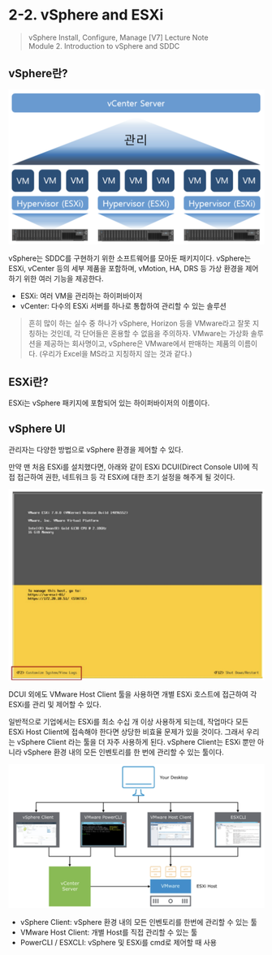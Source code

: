 # 2-2. vSphere and ESXi

> vSphere Install, Configure, Manage [V7] Lecture Note <br>
> Module 2. Introduction to vSphere and SDDC

## vSphere란?

![](images/2021-09-14-09-18-25.png)

vSphere는 SDDC를 구현하기 위한 소프트웨어를 모아둔 패키지이다. vSphere는 ESXi, vCenter 등의 세부 제품을 포함하며, vMotion, HA, DRS 등 가상 환경을 제어하기 위한 여러 기능을 제공한다.

- ESXi: 여러 VM을 관리하는 하이퍼바이저
- vCenter: 다수의 ESXi 서버를 하나로 통합하여 관리할 수 있는 솔루션

 > 흔히 많이 하는 실수 중 하나가 vSphere, Horizon 등을 VMware라고 잘못 지칭하는 것인데, 각 단어들은 혼용할 수 없음을 주의하자. VMware는 가상화 솔루션을 제공하는 회사명이고, vSphere은 VMware에서 판매하는 제품의 이름이다. (우리가 Excel을 MS라고 지칭하지 않는 것과 같다.)

## ESXi란?

ESXi는 vSphere 패키지에 포함되어 있는 하이퍼바이저의 이름이다.

## vSphere UI

관리자는 다양한 방법으로 vSphere 환경을 제어할 수 있다.

만약 맨 처음 ESXi를 설치했다면, 아래와 같이 ESXi DCUI(Direct Console UI)에 직접 접근하여 권한, 네트워크 등 각 ESXi에 대한 초기 설정을 해주게 될 것이다.

![](images/2021-09-14-18-07-23.png)

DCUI 외에도 VMware Host Client 툴을 사용하면 개별 ESXi 호스트에 접근하여 각 ESXi를 관리 및 제어할 수 있다.

일반적으로 기업에서는 ESXi를 최소 수십 개 이상 사용하게 되는데, 작업마다 모든 ESXi Host Client에 접속해야 한다면 상당한 비효율 문제가 있을 것이다. 그래서 우리는 vSphere Client 라는 툴을 더 자주 사용하게 된다. vSphere Client는 ESXi 뿐만 아니라 vSphere 환경 내의 모든 인벤토리를 한 번에 관리할 수 있는 툴이다.

![](images/2021-09-14-18-00-38.png)

- vSphere Client: vSphere 환경 내의 모든 인벤토리를 한번에 관리할 수 있는 툴
- VMware Host Client: 개별 Host를 직접 관리할 수 있는 툴
- PowerCLI / ESXCLI: vSphere 및 ESXi를 cmd로 제어할 때 사용
